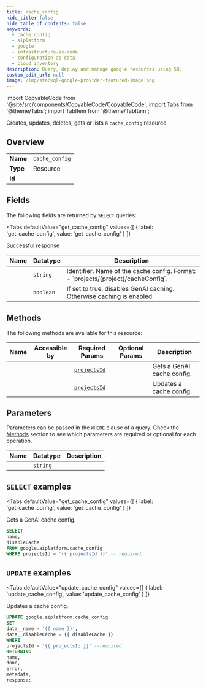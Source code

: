 ```yaml
--- 
title: cache_config
hide_title: false
hide_table_of_contents: false
keywords:
  - cache_config
  - aiplatform
  - google
  - infrastructure-as-code
  - configuration-as-data
  - cloud inventory
description: Query, deploy and manage google resources using SQL
custom_edit_url: null
image: /img/stackql-google-provider-featured-image.png
---
```


import CopyableCode from '@site/src/components/CopyableCode/CopyableCode';
import Tabs from '@theme/Tabs';
import TabItem from '@theme/TabItem';

Creates, updates, deletes, gets or lists a <code>cache_config</code> resource.

## Overview
<table><tbody>
<tr><td><b>Name</b></td><td><code>cache_config</code></td></tr>
<tr><td><b>Type</b></td><td>Resource</td></tr>
<tr><td><b>Id</b></td><td><CopyableCode code="google.aiplatform.cache_config" /></td></tr>
</tbody></table>

## Fields

The following fields are returned by `SELECT` queries:

<Tabs
    defaultValue="get_cache_config"
    values={[
        { label: 'get_cache_config', value: 'get_cache_config' }
    ]}
>
<TabItem value="get_cache_config">

Successful response

<table>
<thead>
    <tr>
    <th>Name</th>
    <th>Datatype</th>
    <th>Description</th>
    </tr>
</thead>
<tbody>
<tr>
    <td><CopyableCode code="name" /></td>
    <td><code>string</code></td>
    <td>Identifier. Name of the cache config. Format: - `projects/&#123;project&#125;/cacheConfig`.</td>
</tr>
<tr>
    <td><CopyableCode code="disableCache" /></td>
    <td><code>boolean</code></td>
    <td>If set to true, disables GenAI caching. Otherwise caching is enabled.</td>
</tr>
</tbody>
</table>
</TabItem>
</Tabs>

## Methods

The following methods are available for this resource:

<table>
<thead>
    <tr>
    <th>Name</th>
    <th>Accessible by</th>
    <th>Required Params</th>
    <th>Optional Params</th>
    <th>Description</th>
    </tr>
</thead>
<tbody>
<tr>
    <td><a href="#get_cache_config"><CopyableCode code="get_cache_config" /></a></td>
    <td><CopyableCode code="select" /></td>
    <td><a href="#parameter-projectsId"><code>projectsId</code></a></td>
    <td></td>
    <td>Gets a GenAI cache config.</td>
</tr>
<tr>
    <td><a href="#update_cache_config"><CopyableCode code="update_cache_config" /></a></td>
    <td><CopyableCode code="update" /></td>
    <td><a href="#parameter-projectsId"><code>projectsId</code></a></td>
    <td></td>
    <td>Updates a cache config.</td>
</tr>
</tbody>
</table>

## Parameters

Parameters can be passed in the `WHERE` clause of a query. Check the [Methods](#methods) section to see which parameters are required or optional for each operation.

<table>
<thead>
    <tr>
    <th>Name</th>
    <th>Datatype</th>
    <th>Description</th>
    </tr>
</thead>
<tbody>
<tr id="parameter-projectsId">
    <td><CopyableCode code="projectsId" /></td>
    <td><code>string</code></td>
    <td></td>
</tr>
</tbody>
</table>

## `SELECT` examples

<Tabs
    defaultValue="get_cache_config"
    values={[
        { label: 'get_cache_config', value: 'get_cache_config' }
    ]}
>
<TabItem value="get_cache_config">

Gets a GenAI cache config.

```sql
SELECT
name,
disableCache
FROM google.aiplatform.cache_config
WHERE projectsId = '{{ projectsId }}' -- required;
```
</TabItem>
</Tabs>


## `UPDATE` examples

<Tabs
    defaultValue="update_cache_config"
    values={[
        { label: 'update_cache_config', value: 'update_cache_config' }
    ]}
>
<TabItem value="update_cache_config">

Updates a cache config.

```sql
UPDATE google.aiplatform.cache_config
SET 
data__name = '{{ name }}',
data__disableCache = {{ disableCache }}
WHERE 
projectsId = '{{ projectsId }}' --required
RETURNING
name,
done,
error,
metadata,
response;
```
</TabItem>
</Tabs>
